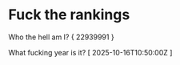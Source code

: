 # Fuck the rankings

Who the hell am I?
{ 22939991 }

What fucking year is it?
[ 2025-10-16T10:50:00Z ]
